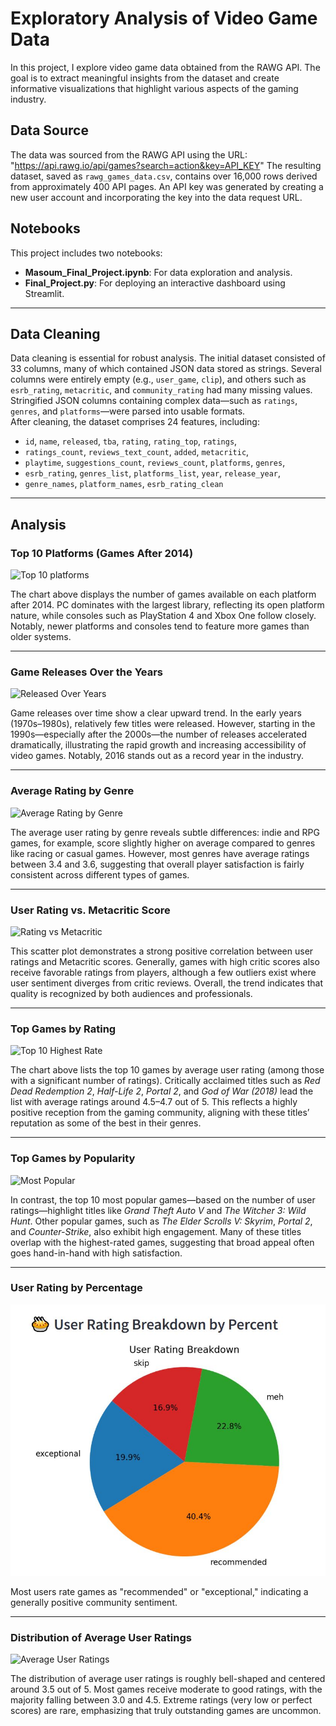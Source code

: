 # Exploratory Analysis of Video Game Data

In this project, I explore video game data obtained from the RAWG API. The goal is to extract meaningful insights from the dataset and create informative visualizations that highlight various aspects of the gaming industry.

## Data Source  
The data was sourced from the RAWG API using the URL:  
 "https://api.rawg.io/api/games?search=action&key=API_KEY"
The resulting dataset, saved as `rawg_games_data.csv`, contains over 16,000 rows derived from approximately 400 API pages. An API key was generated by creating a new user account and incorporating the key into the data request URL.

## Notebooks  
This project includes two notebooks:  
- **Masoum_Final_Project.ipynb**: For data exploration and analysis.  
- **Final_Project.py**: For deploying an interactive dashboard using Streamlit.

---

## Data Cleaning  
Data cleaning is essential for robust analysis. The initial dataset consisted of 33 columns, many of which contained JSON data stored as strings. Several columns were entirely empty (e.g., `user_game`, `clip`), and others such as `esrb_rating`, `metacritic`, and `community_rating` had many missing values. Stringified JSON columns containing complex data—such as `ratings`, `genres`, and `platforms`—were parsed into usable formats.  
After cleaning, the dataset comprises 24 features, including:  
- `id`, `name`, `released`, `tba`, `rating`, `rating_top`, `ratings`,  
- `ratings_count`, `reviews_text_count`, `added`, `metacritic`,  
- `playtime`, `suggestions_count`, `reviews_count`, `platforms`, `genres`,  
- `esrb_rating`, `genres_list`, `platforms_list`, `year`, `release_year`,  
- `genre_names`, `platform_names`, `esrb_rating_clean`

---

## Analysis

### **Top 10 Platforms (Games After 2014)**  
![Top 10 platforms](TopPlatform.jpg)

The chart above displays the number of games available on each platform after 2014. PC dominates with the largest library, reflecting its open platform nature, while consoles such as PlayStation 4 and Xbox One follow closely. Notably, newer platforms and consoles tend to feature more games than older systems.

---

### **Game Releases Over the Years**  
![Released Over Years](ReleaseByYear.jpg)

Game releases over time show a clear upward trend. In the early years (1970s–1980s), relatively few titles were released. However, starting in the 1990s—especially after the 2000s—the number of releases accelerated dramatically, illustrating the rapid growth and increasing accessibility of video games. Notably, 2016 stands out as a record year in the industry.

---

### **Average Rating by Genre**  
![Average Rating by Genre](AveRatingByGenere.jpg)

The average user rating by genre reveals subtle differences: indie and RPG games, for example, score slightly higher on average compared to genres like racing or casual games. However, most genres have average ratings between 3.4 and 3.6, suggesting that overall player satisfaction is fairly consistent across different types of games.

---

### **User Rating vs. Metacritic Score**  
![Rating vs Metacritic](RatingvsMetacritic.jpg)

This scatter plot demonstrates a strong positive correlation between user ratings and Metacritic scores. Generally, games with high critic scores also receive favorable ratings from players, although a few outliers exist where user sentiment diverges from critic reviews. Overall, the trend indicates that quality is recognized by both audiences and professionals.

---

### **Top Games by Rating**  
![Top 10 Highest Rate](Top10HighestRate.jpg)

The chart above lists the top 10 games by average user rating (among those with a significant number of ratings). Critically acclaimed titles such as *Red Dead Redemption 2*, *Half-Life 2*, *Portal 2*, and *God of War (2018)* lead the list with average ratings around 4.5–4.7 out of 5. This reflects a highly positive reception from the gaming community, aligning with these titles’ reputation as some of the best in their genres.

---

### **Top Games by Popularity**  
![Most Popular](MostPopular.jpg)

In contrast, the top 10 most popular games—based on the number of user ratings—highlight titles like *Grand Theft Auto V* and *The Witcher 3: Wild Hunt*. Other popular games, such as *The Elder Scrolls V: Skyrim*, *Portal 2*, and *Counter-Strike*, also exhibit high engagement. Many of these titles overlap with the highest-rated games, suggesting that broad appeal often goes hand-in-hand with high satisfaction.

---

### **User Rating by Percentage**  
![User Rating By Percentage](./UsrRatingByPercent.jpg)

Most users rate games as "recommended" or "exceptional," indicating a generally positive community sentiment.

---

### **Distribution of Average User Ratings**  
![Average User Ratings](AveUsrRating.jpg)

The distribution of average user ratings is roughly bell-shaped and centered around 3.5 out of 5. Most games receive moderate to good ratings, with the majority falling between 3.0 and 4.5. Extreme ratings (very low or perfect scores) are rare, emphasizing that truly outstanding games are uncommon.


